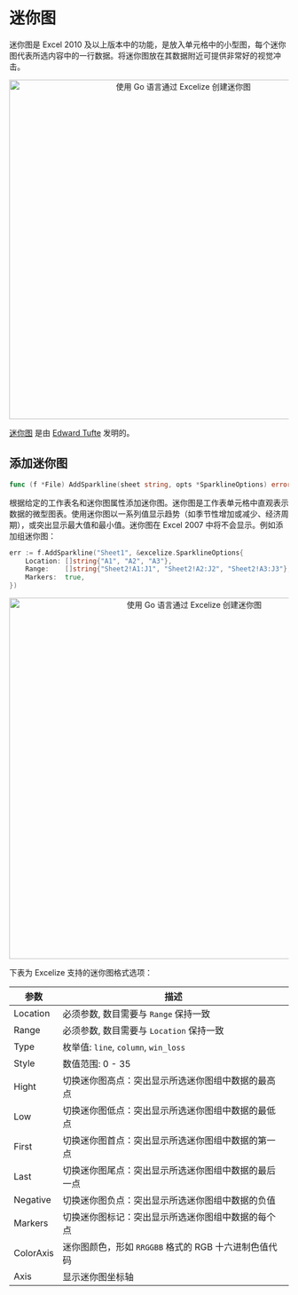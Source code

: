 # 迷你图

迷你图是 Excel 2010 及以上版本中的功能，是放入单元格中的小型图，每个迷你图代表所选内容中的一行数据。将迷你图放在其数据附近可提供非常好的视觉冲击。

<p align="center"><img width="612" src="./images/sparkline_01.png" alt="使用 Go 语言通过 Excelize 创建迷你图"></p>

[迷你图](https://en.wikipedia.org/wiki/Sparklines) 是由 [Edward Tufte](https://en.wikipedia.org/wiki/Edward_Tufte) 发明的。

## 添加迷你图

```go
func (f *File) AddSparkline(sheet string, opts *SparklineOptions) error
```

根据给定的工作表名和迷你图属性添加迷你图。迷你图是工作表单元格中直观表示数据的微型图表。使用迷你图以一系列值显示趋势（如季节性增加或减少、经济周期），或突出显示最大值和最小值。迷你图在 Excel 2007 中将不会显示。例如添加组迷你图：

```go
err := f.AddSparkline("Sheet1", &excelize.SparklineOptions{
    Location: []string{"A1", "A2", "A3"},
    Range:    []string{"Sheet2!A1:J1", "Sheet2!A2:J2", "Sheet2!A3:J3"},
    Markers:  true,
})
```

<p align="center"><img width="651" src="./images/sparkline_02.png" alt="使用 Go 语言通过 Excelize 创建迷你图"></p>

下表为 Excelize 支持的迷你图格式选项：

参数 | 描述
---|---
Location  | 必须参数, 数目需要与 `Range` 保持一致
Range     | 必须参数, 数目需要与 `Location` 保持一致
Type      | 枚举值: `line`, `column`, `win_loss`
Style     | 数值范围: 0 - 35
Hight     | 切换迷你图高点：突出显示所选迷你图组中数据的最高点
Low       | 切换迷你图低点：突出显示所选迷你图组中数据的最低点
First     | 切换迷你图首点：突出显示所选迷你图组中数据的第一点
Last      | 切换迷你图尾点：突出显示所选迷你图组中数据的最后一点
Negative  | 切换迷你图负点：突出显示所选迷你图组中数据的负值
Markers   | 切换迷你图标记：突出显示所选迷你图组中数据的每个点
ColorAxis | 迷你图颜色，形如 `RRGGBB` 格式的 RGB 十六进制色值代码
Axis      | 显示迷你图坐标轴

